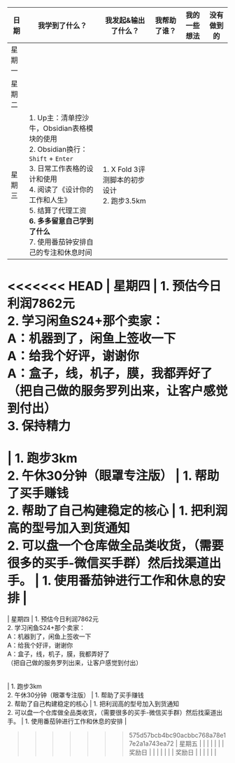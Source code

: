 
| 日期  | 我学到了什么？                                                                                                                                                                 | 我发起&输出了什么？                         | 我帮助了谁？                        | 我的一些想法                                                       | 没有做到的              |
| --- | ----------------------------------------------------------------------------------------------------------------------------------------------------------------------- | ---------------------------------- | ----------------------------- | ------------------------------------------------------------ | ------------------ |
| 星期一 |                                                                                                                                                                         |                                    |                               |                                                              |                    |
| 星期二 |                                                                                                                                                                         |                                    |                               |                                                              |                    |
| 星期三 | 1. Up主：清单控沙牛，Obsidian表格模块的使用<br>2. Obsidian换行：`Shift` + `Enter`<br>3. 日常工作表格的设计和使用<br>4. 阅读了《设计你的工作和人生》<br>5. 结算了代理工资<br>**6. 多多留意自己学到了什么**<br>7. 使用番茄钟安排自己的专注和休息时间<br> | 1. X Fold 3评测脚本的初步设计<br>2. 跑步3.5km |                               |                                                              |                    |
<<<<<<< HEAD
| 星期四 | 1. 预估今日利润7862元<br>2. 学习闲鱼S24+那个卖家：<br>A：机器到了，闲鱼上签收一下<br>A：给我个好评，谢谢你<br>A：盒子，线，机子，膜，我都弄好了<br>（把自己做的服务罗列出来，让客户感觉到付出）<br>3. 保持精力<br><br>                                   | 1. 跑步3km<br>2. 午休30分钟（眼罩专注版）       | 1. 帮助了买手赚钱<br>2. 帮助了自己构建稳定的核心 | 1. 把利润高的型号加入到货通知<br>2. 可以盘一个仓库做全品类收货，（需要很多的买手-微信买手群）然后找渠道出手。 | 1. 使用番茄钟进行工作和休息的安排 |
=======
| 星期四 | 1. 预估今日利润7862元<br>2. 学习闲鱼S24+那个卖家：<br>A：机器到了，闲鱼上签收一下<br>A：给我个好评，谢谢你<br>A：盒子，线，机子，膜，我都弄好了<br>（把自己做的服务罗列出来，让客户感觉到付出）<br><br><br>                                          | 1. 跑步3km<br>2. 午休30分钟（眼罩专注版）       | 1. 帮助了买手赚钱<br>2. 帮助了自己构建稳定的核心 | 1. 把利润高的型号加入到货通知<br>2. 可以盘一个仓库做全品类收货，（需要很多的买手-微信买手群）然后找渠道出手。 | 1. 使用番茄钟进行工作和休息的安排 |
>>>>>>> 575d57bcb4bc90acbbc768a78e17e2a1a743ea72
| 星期五 |                                                                                                                                                                         |                                    |                               |                                                              |                    |
| 奖励日 |                                                                                                                                                                         |                                    |                               |                                                              |                    |
| 奖励日 |                                                                                                                                                                         |                                    |                               |                                                              |                    |

